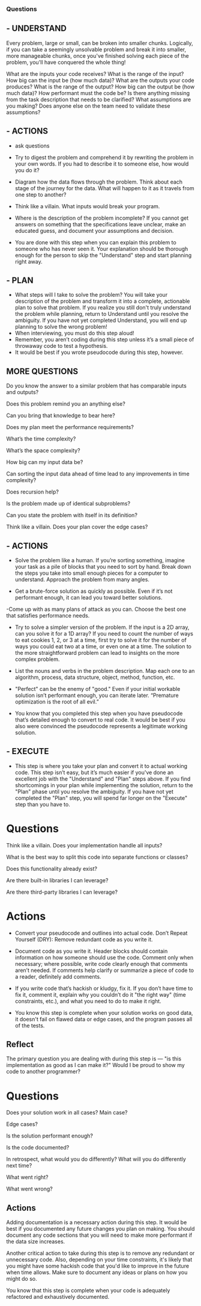 ### Questions

## - UNDERSTAND

Every problem, large or small, can be broken into smaller chunks. Logically, if you can take a seemingly unsolvable problem and break it into smaller, more manageable chunks, once you've finished solving each piece of the problem, you'll have conquered the whole thing!

What are the inputs your code receives?
What is the range of the input?
How big can the input be (how much data)?
What are the outputs your code produces?
What is the range of the output?
How big can the output be (how much data)?
How performant must the code be?
Is there anything missing from the task description that needs to be clarified?
What assumptions are you making?
Does anyone else on the team need to validate these assumptions?

## - ACTIONS

- ask questions
- Try to digest the problem and comprehend it by rewriting the problem in your own words. If you had to describe it to someone else, how would you do it?
- Diagram how the data flows through the problem. Think about each stage of the journey for the data. What will happen to it as it travels from one step to another?
- Think like a villain. What inputs would break your program.

- Where is the description of the problem incomplete? If you cannot get answers on something that the specifications leave unclear, make an educated guess, and document your assumptions and decision.

- You are done with this step when you can explain this problem to someone who has never seen it. Your explanation should be thorough enough for the person to skip the "Understand" step and start planning right away.

## - PLAN

- What steps will I take to solve the problem?
  You will take your description of the problem and transform it into a complete, actionable plan to solve that problem. If you realize you still don't truly understand the problem while planning, return to Understand until you resolve the ambiguity. If you have not yet completed Understand, you will end up planning to solve the wrong problem!
- When interviewing, you must do this step aloud!
- Remember, you aren’t coding during this step unless it’s a small piece of throwaway code to test a hypothesis.
- It would be best if you wrote pseudocode during this step, however.

## MORE QUESTIONS

Do you know the answer to a similar
problem that has comparable inputs and outputs?

Does this problem remind you an anything else?

Can you bring that knowledge to bear here?

Does my plan meet the performance requirements?

What’s the time complexity?

What’s the space complexity?

How big can my input data be?

Can sorting the input data ahead of time lead to any improvements in time complexity?

Does recursion help?

Is the problem made up of identical subproblems?

Can you state the problem with itself in its definition?

Think like a villain. Does your plan cover the edge cases?

## - ACTIONS

- Solve the problem like a human. If you’re sorting something, imagine your task as a pile of blocks that you need to sort by hand. Break down the steps you take into small enough pieces for a computer to understand. Approach the problem from many angles.

- Get a brute-force solution as quickly as possible. Even if it’s not performant enough, it can lead you toward better solutions.

-Come up with as many plans of attack as you can. Choose the best one that satisfies performance needs.

- Try to solve a simpler version of the problem. If the input is a 2D array, can you solve it for a 1D array? If you need to count the number of ways to eat cookies 1, 2, or 3 at a time, first try to solve it for the number of ways you could eat two at a time, or even one at a time. The solution to the more straightforward problem can lead to insights on the more complex problem.

- List the nouns and verbs in the problem description. Map each one to an algorithm, process, data structure, object, method, function, etc.

- "Perfect" can be the enemy of "good." Even if your initial workable solution isn’t performant enough, you can iterate later. “Premature optimization is the root of all evil.”

- You know that you completed this step when you have pseudocode that’s detailed enough to convert to real code. It would be best if you also were convinced the pseudocode represents a legitimate working solution.

## - EXECUTE

- This step is where you take your plan and convert it to actual working code. This step isn’t easy, but it’s much easier if you've done an excellent job with the "Understand" and "Plan" steps above. If you find shortcomings in your plan while implementing the solution, return to the "Plan" phase until you resolve the ambiguity. If you have not yet completed the "Plan" step, you will spend far longer on the "Execute" step than you have to.

# Questions

Think like a villain. Does your implementation handle all inputs?

What is the best way to split this code into separate functions or classes?

Does this functionality already exist?

Are there built-in libraries I can leverage?

Are there third-party libraries I can leverage?

# Actions

- Convert your pseudocode and outlines into actual code. Don’t Repeat Yourself (DRY): Remove redundant code as you write it.

- Document code as you write it. Header blocks should contain information on how someone should use the code. Comment only when necessary; where possible, write code clearly enough that comments aren’t needed. If comments help clarify or summarize a piece of code to a reader, definitely add comments.

- If you write code that’s hackish or kludgy, fix it. If you don’t have time to fix it, comment it, explain why you couldn’t do it "the right way" (time constraints, etc.), and what you need to do to make it right.

- You know this step is complete when your solution works on good data, it doesn't fail on flawed data or edge cases, and the program passes all of the tests.

## Reflect

The primary question you are dealing with during this step is — "is this implementation as good as I can make it?" Would I be proud to show my code to another programmer?

# Questions

Does your solution work in all cases?
Main case?

Edge cases?

Is the solution performant enough?

Is the code documented?

In retrospect, what would you do differently? What will you do differently next time?

What went right?

What went wrong?

## Actions

Adding documentation is a necessary action during this step. It would be best if you documented any future changes you plan on making. You should document any code sections that you will need to make more performant if the data size increases.

Another critical action to take during this step is to remove any redundant or unnecessary code. Also, depending on your time constraints, it's likely that you might have some hackish code that you'd like to improve in the future when time allows. Make sure to document any ideas or plans on how you might do so.

You know that this step is complete when your code is adequately refactored and exhaustively documented.
